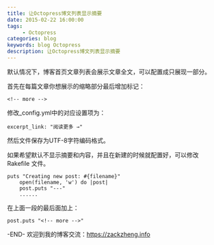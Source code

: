 ```yaml
---
title: 让Octopress博文列表显示摘要
date: 2015-02-22 16:00:00
tags: 
     - Octopress
categories: blog
keywords: blog Octopress
description: 让Octopress博文列表显示摘要
---
```


默认情况下，博客首页文章列表会展示文章全文，可以配置成只展现一部分。

首先在每篇文章你想展示的缩略部分最后增加标记：

```
<!-- more -->
```

修改_config.yml中的对应设置项为：

```
excerpt_link: "阅读更多 →"
```

然后文件保存为UTF-8字符编码格式。

如果希望默认不显示摘要和内容，并且在新建的时候就配置好，可以修改 Rakefile 文件。

```
puts "Creating new post: #{filename}"
	open(filename, 'w') do |post|
	post.puts "---"
    ......
```

在上面一段的最后面加上：

```
post.puts "<!-- more -->"
```



-END-
欢迎到我的博客交流：https://zackzheng.info